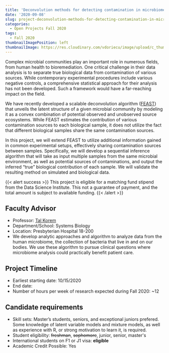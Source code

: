```yaml
---
title: 'Deconvolution methods for detecting contamination in microbiome samples'
date: '2020-09-08'
slug: project-deconvolution-methods-for-detecting-contamination-in-microbiome-samples
categories:
  - Open Projects Fall 2020
tags:
  - Fall 2020
thumbnailImagePosition: left
thumbnailImage: https://res.cloudinary.com/vdoriecu/image/upload/c_thumb,w_200,g_face/v1579110178/construction_c6dqbd.png
---
```

Complex microbial communities play an important role in numerous fields, from human health to bioremediation. One critical challenge in their data analysis is to separate true biological data from contamination of various sources. While contemporary experimental procedures include various negative controls, a comprehensive statistical approach for their analysis has not been developed. Such a framework would have a far-reaching impact on the field.

<!--more-->

We have recently developed a scalable deconvolution algorithm ([FEAST](https://www.nature.com/articles/s41592-019-0431-x)) that unveils the latent structure of a given microbial community by modeling it as a convex combination of potential observed and unobserved source ecosystems. While FEAST estimates the contribution of various contamination sources to each biological sample, it does not utilize the fact that different biological samples share the same contamination sources.

In this project, we will extend FEAST to utilize additional information gained in common experimental setups, effectively sharing contamination sources between samples. Specifically, we will develop a sequential inference algorithm that will take as input multiple samples from the same microbial environment, as well as potential sources of contaminations, and output the inferred “true” biological contribution of each sample. We will validate the resulting method on simulated and biological data.

{{< alert success >}}
This project is eligible for a matching fund stipend from the Data Science Institute. This not a guarantee of payment, and the total amount is subject to available funding.
{{< /alert >}}

## Faculty Advisor
+ Professor: [Tal Korem](https://www.koremlab.science)
+ Department/School: Systems Biology
+ Location: Presbyterian Hospital 18-200 
+ We develop analytic approaches and algorithm to analyze data from the human microbiome, the collection of bacteria that live in and on our bodies. We use these algorithm to pursue clinical questions where microbiome analysis could practically benefit patient care.

## Project Timeline
+ Earliest starting date: 10/15/2020
+ End date: 
+ Number of hours per week of research expected during Fall 2020: ~12

## Candidate requirements
+ Skill sets: Master’s students, seniors, and exceptional juniors prefered. Some knowledge of latent variable models and mixture models, as well as experience with R, or strong motivation to learn it, is required. 
+ Student eligibility: ~~freshman~~, ~~sophomore~~, junior, senior, master's
+ International students on F1 or J1 visa: **eligible**
+ Academic Credit Possible: Yes


